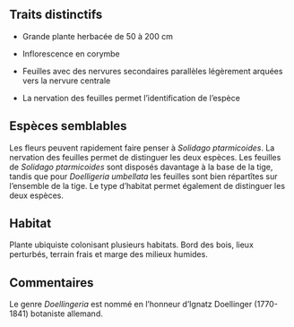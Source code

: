 
<!--

1-https://www.inaturalist.org/observations/243948901
2-https://www.inaturalist.org/observations/135975724 



-->

## Traits distinctifs

- Grande plante herbacée de 50 à 200 cm

- Inflorescence en corymbe

- Feuilles avec des nervures secondaires parallèles légèrement arquées vers la nervure centrale 

- La nervation des feuilles permet l’identification de l’espèce

## Espèces semblables

Les fleurs peuvent rapidement faire penser à _Solidago ptarmicoides_. La nervation des feuilles permet de distinguer les deux espèces. Les feuilles de _Solidago ptarmicoides_ sont disposés davantage à la base de la tige, tandis que pour _Doelligeria umbellata_ les feuilles sont bien répartîtes sur l’ensemble de la tige. Le type d’habitat permet également de distinguer les deux espèces.

## Habitat

Plante ubiquiste colonisant plusieurs habitats. Bord des bois, lieux perturbés, terrain frais et marge des milieux humides.

## Commentaires

Le genre _Doellingeria_ est nommé en l’honneur d’Ignatz Doellinger (1770-1841) botaniste allemand.


